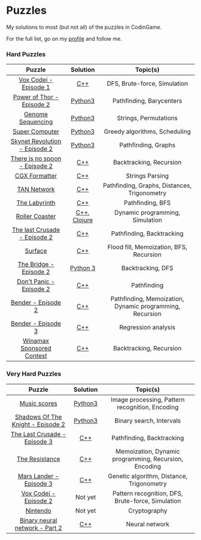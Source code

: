 # Puzzles

My solutions to most (but not all) of the puzzles in CodinGame.

For the full list, go on my [profile](https://www.codingame.com/profile/b944cb66159c494961db183c595578915353933) and follow me.

### Hard Puzzles

| Puzzle | Solution | Topic(s) |
| :---: | :------: | :------: |
| [Vox Codei - Episode 1](https://www.codingame.com/training/hard/vox-codei-episode-1) | [C++](./Hard/voxCodei_Episode1.cpp) | DFS, Brute-force, Simulation |
| [Power of Thor - Episode 2](https://www.codingame.com/training/hard/power-of-thor-episode-2) | [Python3](./Hard/powerOfThor_Episode2.py) | Pathfinding, Barycenters |
| [Genome Sequencing](https://www.codingame.com/training/hard/genome-sequencing) | [Python3](./Hard/genomeSequencing.py) | Strings, Permutations |
| [Super Computer](https://www.codingame.com/training/hard/super-computer) | [Python3](./Hard/superComputer.py) | Greedy algorithms, Scheduling |
| [Skynet Revolution - Episode 2](https://www.codingame.com/training/hard/skynet-revolution-episode-2) | [Python3](./Hard/skynetRevolution_Episode2.py) | Pathfinding, Graphs |
| [There is no spoon - Episode 2](https://www.codingame.com/training/hard/there-is-no-spoon-episode-2) | [C++](./Hard/thereIsNoSpoon_Episode2.cpp) | Backtracking, Recursion |
| [CGX Formatter](https://www.codingame.com/training/hard/cgx-formatter) | [C++](./Hard/cgxFormatter.cpp) | Strings Parsing |
| [TAN Network](https://www.codingame.com/training/hard/tan-network) | [C++](./Hard/tanNetwork.cpp) | Pathfinding, Graphs, Distances, Trigonometry |
| [The Labyrinth](https://www.codingame.com/training/hard/the-labyrinth) | [C++](./Hard/theLabyrinth.cpp) | Pathfinding, BFS |
| [Roller Coaster](https://www.codingame.com/training/hard/roller-coaster) | [C++](./Hard/rollerCoaster.cpp), [Clojure](./Hard/rollerCoaster.clj) | Dynamic programming, Simulation |
| [The last Crusade - Episode 2](https://www.codingame.com/training/hard/the-last-crusade-episode-2) | [C++](./Hard/theLastCrusade_Episode2.cpp) | Pathfinding, Backtracking |
| [Surface](https://www.codingame.com/training/hard/surface) | [C++](./Hard/surface.cpp) | Flood fill, Memoization, BFS, Recursion |
| [The Bridge - Episode 2](https://www.codingame.com/training/hard/the-bridge-episode-2) | [Python 3](./Hard/theBridge.py) | Backtracking, DFS |
| [Don't Panic - Episode 2](https://www.codingame.com/training/hard/don't-panic-episode-2) | [C++](./Hard/dontPanic_Episode2.cpp) | Pathfinding |
| [Bender - Episode 2](https://www.codingame.com/training/hard/bender-episode-2) | [C++](./Hard/bender_Episode2.cpp) | Pathfinding, Memoization, Dynamic programming, Recursion |
| [Bender - Episode 3](https://www.codingame.com/training/hard/bender-episode-3) | [C++](./Hard/bender_Episode3.cpp) | Regression analysis |
| [Winamax Sponsored Contest](https://www.codingame.com/training/hard/winamax-sponsored-contest) | [C++](./Hard/winamaxSponsoredContest.cpp) | Backtracking, Recursion |

### Very Hard Puzzles

| Puzzle | Solution | Topic(s) |
| :---: | :------: | :------: |
| [Music scores](https://www.codingame.com/training/expert/music-scores) | [Python3](./VeryHard/musicScores.py) | Image processing, Pattern recognition, Encoding |
| [Shadows Of The Knight - Episode 2](https://www.codingame.com/training/expert/shadows-of-the-knight-episode-2) | [Python3](./VeryHard/shadowsOfTheKnight_Episode2.py) | Binary search, Intervals |
| [The Last Crusade - Episode 3](https://www.codingame.com/training/expert/the-last-crusade-episode-3) | [C++](./VeryHard/theLastCrusade_Episode3.cpp) | Pathfinding, Backtracking |
| [The Resistance](https://www.codingame.com/training/expert/the-resistance) | [C++](./VeryHard/theResistance.cpp) | Memoization, Dynamic programming, Recursion, Encoding |
| [Mars Lander - Episode 3](https://www.codingame.com/training/expert/mars-lander-episode-3) | [C++](https://github.com/JujuDel/MarLander_Genetic) | Genetic algorithm, Distance, Trigonometry |
| [Vox Codei - Episode 2](https://www.codingame.com/training/expert/vox-codei-episode-2) | Not yet | Pattern recognition, DFS, Brute-force, Simulation |
| [Nintendo](https://www.codingame.com/training/expert/nintendo-sponsored-contest) | Not yet | Cryptography |
| [Binary neural network - Part 2](https://www.codingame.com/training/expert/binary-neural-network---part-2) | [C++](./VeryHard/binaryNeuralNetwork_Part2.cpp) | Neural network |
